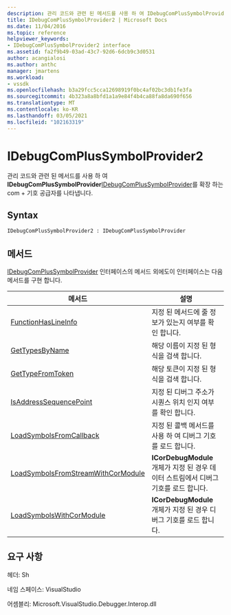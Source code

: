 ```yaml
---
description: 관리 코드와 관련 된 메서드를 사용 하 여 IDebugComPlusSymbolProvider를 확장 하는 COM + 기호 공급자를 나타냅니다.
title: IDebugComPlusSymbolProvider2 | Microsoft Docs
ms.date: 11/04/2016
ms.topic: reference
helpviewer_keywords:
- IDebugComPlusSymbolProvider2 interface
ms.assetid: fa2f9b49-03ad-43c7-92d6-6dcb9c3d0531
author: acangialosi
ms.author: anthc
manager: jmartens
ms.workload:
- vssdk
ms.openlocfilehash: b3a29fcc5cca12698919f0bc4af02bc3db1fe3fa
ms.sourcegitcommit: 4b323a8a8bfd1a1a9e84f4b4ca88fa8da690f656
ms.translationtype: MT
ms.contentlocale: ko-KR
ms.lasthandoff: 03/05/2021
ms.locfileid: "102163319"
---
```

# <a name="idebugcomplussymbolprovider2"></a>IDebugComPlusSymbolProvider2
관리 코드와 관련 된 메서드를 사용 하 여 **IDebugComPlusSymbolProvider**[IDebugComPlusSymbolProvider](../../../extensibility/debugger/reference/idebugcomplussymbolprovider.md)를 확장 하는 com + 기호 공급자를 나타냅니다.

## <a name="syntax"></a>Syntax

```
IDebugComPlusSymbolProvider2 : IDebugComPlusSymbolProvider
```

## <a name="methods"></a>메서드
 [IDebugComPlusSymbolProvider](../../../extensibility/debugger/reference/idebugcomplussymbolprovider.md) 인터페이스의 메서드 외에도이 인터페이스는 다음 메서드를 구현 합니다.

|메서드|설명|
|------------|-----------------|
|[FunctionHasLineInfo](../../../extensibility/debugger/reference/idebugcomplussymbolprovider2-functionhaslineinfo.md)|지정 된 메서드에 줄 정보가 있는지 여부를 확인 합니다.|
|[GetTypesByName](../../../extensibility/debugger/reference/idebugcomplussymbolprovider2-gettypesbyname.md)|해당 이름이 지정 된 형식을 검색 합니다.|
|[GetTypeFromToken](../../../extensibility/debugger/reference/idebugcomplussymbolprovider2-gettypefromtoken.md)|해당 토큰이 지정 된 형식을 검색 합니다.|
|[IsAddressSequencePoint](../../../extensibility/debugger/reference/idebugcomplussymbolprovider2-isaddresssequencepoint.md)|지정 된 디버그 주소가 시퀀스 위치 인지 여부를 확인 합니다.|
|[LoadSymbolsFromCallback](../../../extensibility/debugger/reference/idebugcomplussymbolprovider2-loadsymbolsfromcallback.md)|지정 된 콜백 메서드를 사용 하 여 디버그 기호를 로드 합니다.|
|[LoadSymbolsFromStreamWithCorModule](../../../extensibility/debugger/reference/idebugcomplussymbolprovider2-loadsymbolsfromstreamwithcormodule.md)|**ICorDebugModule** 개체가 지정 된 경우 데이터 스트림에서 디버그 기호를 로드 합니다.|
|[LoadSymbolsWithCorModule](../../../extensibility/debugger/reference/idebugcomplussymbolprovider2-loadsymbolswithcormodule.md)|**ICorDebugModule** 개체가 지정 된 경우 디버그 기호를 로드 합니다.|

## <a name="requirements"></a>요구 사항
 헤더: Sh

 네임 스페이스: VisualStudio

 어셈블리: Microsoft.VisualStudio.Debugger.Interop.dll

